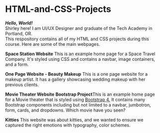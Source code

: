 # HTML-and-CSS-Projects
<b><i>Hello, World!</i></b>
<br>Shirley here! I am UI/UX Designer and graduate of the Tech Academy in Portland, OR.
<br>This respository contains all of my HTML and CSS projects during this course. Here are some of the main webpages.

<b>Space Station Website</b>
This is an example home page for a Space Travel Company. It's styled using CSS and contains a navbar, image containers, and a form.

<b>One Page Website - Beauty Makeup</b>
This is a one page website for a makeup artist. It has a gallery showcasing wedding makeup with her previous clients. 

<b>Movie Theater Website</b>
<b>Bootstrap Project</b>This is an example home page for a Movie theater that is styled using <a href="https://getbootstrap.com/docs/4.0/getting-started/introduction/" target="_blank">Bootstrap 4.</a> It contains many Bootstrap components including but not limited to a navbar, jumbotron, form, cards, and dropdowns. Which movie have you seen?

<b>Kitties</b> This website was about kitties, and we wanted to ensure we captured the right emotions with typography, color schemes. 


